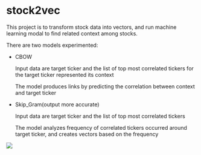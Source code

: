 # stock2vec

This project is to transform stock data into vectors, and run machine learning modal to find related context among stocks.

There are two models experimented:
*  CBOW
   
   Input data are target ticker and the list of top most correlated tickers for the target ticker represented its context

   The model produces links by predicting the correlation between context and target ticker
*  Skip_Gram(output more accurate)
   
   Input data are target ticker and the list of top most correlated tickers

   The model analyzes frequency of correlated tickers occurred around target ticker, and creates vectors based on the frequency

<img src="https://github.com/jojonki/word2vec-pytorch/blob/master/word2vec.PNG?raw=true" >
